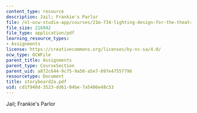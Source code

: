 ```yaml
---
content_type: resource
description: Jail; Frankie's Parlor
file: /ol-ocw-studio-app/courses/21m-734-lighting-design-for-the-theatre-fall-2003/cd1f940d3523dd6104be7a5406e48c53_storyboard2a.pdf
file_size: 216942
file_type: application/pdf
learning_resource_types:
- Assignments
license: https://creativecommons.org/licenses/by-nc-sa/4.0/
ocw_type: OCWFile
parent_title: Assignments
parent_type: CourseSection
parent_uid: a872c644-9c75-9a50-a5e7-897e4755f796
resourcetype: Document
title: storyboard2a.pdf
uid: cd1f940d-3523-dd61-04be-7a5406e48c53
---
```

Jail; Frankie's Parlor
